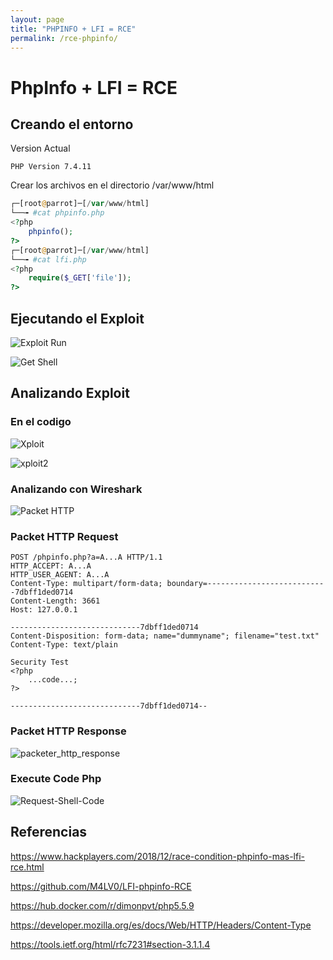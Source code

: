 ```yaml
---
layout: page
title: "PHPINFO + LFI = RCE"
permalink: /rce-phpinfo/
---
```


# PhpInfo + LFI = RCE

## Creando el entorno

Version Actual

	PHP Version 7.4.11

Crear los archivos en el directorio /var/www/html

```php
┌─[root@parrot]─[/var/www/html]
└──╼ #cat phpinfo.php 
<?php
	phpinfo();
?>
┌─[root@parrot]─[/var/www/html]
└──╼ #cat lfi.php 
<?php
	require($_GET['file']);
?>
```

## Ejecutando el Exploit

![Exploit Run](https://funkyimg.com/i/392Gg.png)

![Get Shell](https://funkyimg.com/i/392Gh.png)

## Analizando Exploit

### En el codigo

![Xploit](https://funkyimg.com/i/392Gi.png)

![xploit2](https://funkyimg.com/i/392Gj.png)

### Analizando con Wireshark

![Packet HTTP](https://funkyimg.com/i/392Gk.png)

### Packet HTTP Request

```
POST /phpinfo.php?a=A...A HTTP/1.1
HTTP_ACCEPT: A...A
HTTP_USER_AGENT: A...A
Content-Type: multipart/form-data; boundary=---------------------------7dbff1ded0714
Content-Length: 3661
Host: 127.0.0.1

-----------------------------7dbff1ded0714
Content-Disposition: form-data; name="dummyname"; filename="test.txt"
Content-Type: text/plain

Security Test
<?php
    ...code...;
?> 

-----------------------------7dbff1ded0714--
```

### Packet HTTP Response

![packeter_http_response](https://funkyimg.com/i/392Gm.png)

### Execute Code Php

![Request-Shell-Code](https://funkyimg.com/i/392Gn.png)



## Referencias

https://www.hackplayers.com/2018/12/race-condition-phpinfo-mas-lfi-rce.html

https://github.com/M4LV0/LFI-phpinfo-RCE

https://hub.docker.com/r/dimonpvt/php5.5.9

https://developer.mozilla.org/es/docs/Web/HTTP/Headers/Content-Type

https://tools.ietf.org/html/rfc7231#section-3.1.1.4

